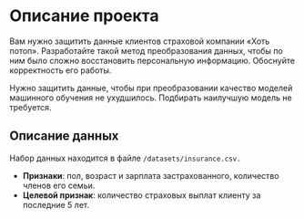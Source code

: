 # Описание проекта
Вам нужно защитить данные клиентов страховой компании «Хоть потоп». Разработайте такой метод преобразования данных, чтобы по ним было сложно восстановить персональную информацию. Обоснуйте корректность его работы.

Нужно защитить данные, чтобы при преобразовании качество моделей машинного обучения не ухудшилось. Подбирать наилучшую модель не требуется.

## Описание данных
Набор данных находится в файле `/datasets/insurance.csv.`
 - **Признаки**: пол, возраст и зарплата застрахованного, количество членов его семьи.
 - **Целевой признак**: количество страховых выплат клиенту за последние 5 лет.